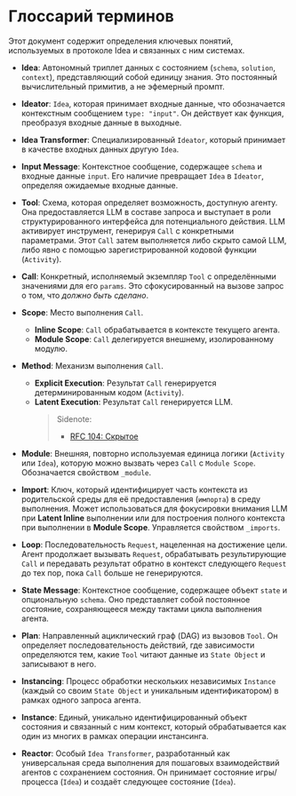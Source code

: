 # Глоссарий терминов

Этот документ содержит определения ключевых понятий, используемых в протоколе Idea и связанных с ним системах.

- **Idea**: Автономный триплет данных с состоянием (`schema`, `solution`, `context`), представляющий собой единицу знания. Это постоянный вычислительный примитив, а не эфемерный промпт.

- **Ideator**: `Idea`, которая принимает входные данные, что обозначается контекстным сообщением `type: "input"`. Он действует как функция, преобразуя входные данные в выходные.

- **Idea Transformer**: Специализированный `Ideator`, который принимает в качестве входных данных другую `Idea`.

- **Input Message**: Контекстное сообщение, содержащее `schema` и входные данные `input`. Его наличие превращает `Idea` в `Ideator`, определяя ожидаемые входные данные.

- **Tool**: Схема, которая определяет возможность, доступную агенту. Она предоставляется LLM в составе запроса и выступает в роли структурированного интерфейса для потенциального действия. LLM активирует инструмент, генерируя `Call` с конкретными параметрами. Этот `Call` затем выполняется либо скрыто самой LLM, либо явно с помощью зарегистрированной кодовой функции (`Activity`).

- **Call**: Конкретный, исполняемый экземпляр `Tool` с определёнными значениями для его `params`. Это сфокусированный на вызове запрос о том, что _должно быть сделано_.

- **Scope**: Место выполнения `Call`.
  - **Inline Scope**: `Call` обрабатывается в контексте текущего агента.
  - **Module Scope**: `Call` делегируется внешнему, изолированному модулю.

- **Method**: Механизм выполнения `Call`.
  - **Explicit Execution**: Результат `Call` генерируется детерминированным кодом (`Activity`).
  - **Latent Execution**: Результат `Call` генерируется LLM.
    > Sidenote:
    >
    > - [RFC 104: Скрытое](../rfc/104_concept_latent.md)

- **Module**: Внешняя, повторно используемая единица логики (`Activity` или `Idea`), которую можно вызвать через `Call` с `Module Scope`. Обозначается свойством `_module`.

- **Import**: Ключ, который идентифицирует часть контекста из родительской среды для её предоставления (`импорта`) в среду выполнения. Может использоваться для фокусировки внимания LLM при **Latent Inline** выполнении или для построения полного контекста при выполнении в **Module Scope**. Управляется свойством `_imports`.

- **Loop**: Последовательность `Request`, нацеленная на достижение цели. Агент продолжает вызывать `Request`, обрабатывать результирующие `Call` и передавать результат обратно в контекст следующего `Request` до тех пор, пока `Call` больше не генерируются.

- **State Message**: Контекстное сообщение, содержащее объект `state` и опциональную `schema`. Оно представляет собой постоянное состояние, сохраняющееся между тактами цикла выполнения агента.

- **Plan**: Направленный ациклический граф (DAG) из вызовов `Tool`. Он определяет последовательность действий, где зависимости определяются тем, какие `Tool` читают данные из `State Object` и записывают в него.

- **Instancing**: Процесс обработки нескольких независимых `Instance` (каждый со своим `State Object` и уникальным идентификатором) в рамках одного запроса агента.

- **Instance**: Единый, уникально идентифицированный объект состояния и связанный с ним контекст, который обрабатывается как один из многих в рамках операции инстансинга.

- **Reactor**: Особый `Idea Transformer`, разработанный как универсальная среда выполнения для пошаговых взаимодействий агентов с сохранением состояния. Он принимает состояние игры/процесса (`Idea`) и создаёт следующее состояние (`Idea`).